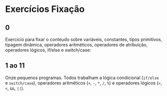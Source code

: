 # Exercícios Fixação

## 0

Exercicio para fixar o conteudo sobre variáveis, constantes, tipos primitivos, tipagem dinâmica, operadores aritméticos, operadores de atribuição, operadores lógicos, if/else e switch/case:

## 1 ao 11

Onze pequenos programas. Todos trabalham a lógica condicional (`if/else` e `switch/case`), operadores aritméticos (`+`, `-`, `*`, `/`, `%`) e operadores lógicos (`>`, `<`, `&&`, `||`).